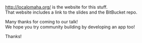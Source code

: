 http://localomaha.org/ is the website for this stuff.   
That website includes a link to the slides and the BitBucket repo.

Many thanks for coming to our talk!   
We hope you try community building by developing an app too!

Thanks!
